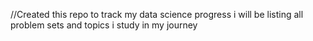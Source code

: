//Created this repo to track my data science progress i will be listing all problem sets and topics i study in my journey